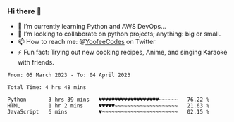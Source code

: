 ### Hi there 👋

<!--
**Sara-Pak/Sara-Pak** is a ✨ _special_ ✨ repository because its `README.md` (this file) appears on your GitHub profile.

Here are some ideas to get you started:
- 🤔 I’m looking for help with ...
- 💬 Ask me about ...
- 😄 Pronouns: ...


- 🔭 I’m currently working on getting certified in Google's IT Automation with Python and doing #100daysofcode in Python. 
-->
- 🌱 I’m currently learning Python and AWS DevOps...
- 👯 I’m looking to collaborate on python projects; anything: big or small.
- 📫 How to reach me: @[YoofeeCodes](https://twitter.com/YoofeeCodes) on Twitter
- ⚡ Fun fact: Trying out new cooking recipes, Anime, and singing Karaoke with friends.


<!--START_SECTION:waka-->

```text
From: 05 March 2023 - To: 04 April 2023

Total Time: 4 hrs 48 mins

Python       3 hrs 39 mins   ♥♥♥♥♥♥♥♥♥♥♥♥♥♥♥♥♥♥♥~~~~~~   76.22 %
HTML         1 hr 2 mins     ♥♥♥♥♥~~~~~~~~~~~~~~~~~~~~   21.63 %
JavaScript   6 mins          ♥~~~~~~~~~~~~~~~~~~~~~~~~   02.15 %
```

<!--END_SECTION:waka-->
